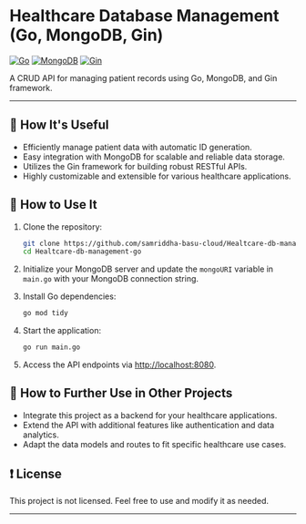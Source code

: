 # Healthcare Database Management (Go, MongoDB, Gin)

[![Go](https://img.shields.io/badge/Go-1.16-blue.svg)](https://golang.org/)
[![MongoDB](https://img.shields.io/badge/MongoDB-4.4-green.svg)](https://www.mongodb.com/)
[![Gin](https://img.shields.io/badge/Gin-1.7.2-yellow.svg)](https://gin-gonic.com/)

A CRUD API for managing patient records using Go, MongoDB, and Gin framework.

---

## 🚀 How It's Useful

- Efficiently manage patient data with automatic ID generation.
- Easy integration with MongoDB for scalable and reliable data storage.
- Utilizes the Gin framework for building robust RESTful APIs.
- Highly customizable and extensible for various healthcare applications.

## 📝 How to Use It

1. Clone the repository:

   ```sh
   git clone https://github.com/samriddha-basu-cloud/Healtcare-db-management-go.git
   cd Healtcare-db-management-go
   ```

2. Initialize your MongoDB server and update the `mongoURI` variable in `main.go` with your MongoDB connection string.

3. Install Go dependencies:

   ```sh
   go mod tidy
   ```

4. Start the application:

   ```sh
   go run main.go
   ```

5. Access the API endpoints via [http://localhost:8080](http://localhost:8080).

## 🔗 How to Further Use in Other Projects

- Integrate this project as a backend for your healthcare applications.
- Extend the API with additional features like authentication and data analytics.
- Adapt the data models and routes to fit specific healthcare use cases.

## ❗ License

This project is not licensed. Feel free to use and modify it as needed.

---

